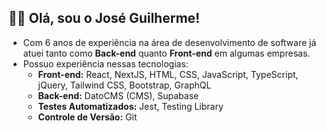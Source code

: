 ## 👋🏻 Olá, sou o José Guilherme!

- Com 6 anos de experiência na área de desenvolvimento de software já atuei tanto como **Back-end** quanto **Front-end** em algumas empresas.
- Possuo experiência nessas tecnologias:
  - **Front-end:** React, NextJS, HTML, CSS, JavaScript, TypeScript, jQuery, Tailwind CSS, Bootstrap, GraphQL
  - **Back-end:** DatoCMS (CMS), Supabase
  - **Testes Automatizados:** Jest, Testing Library
  - **Controle de Versão:** Git
